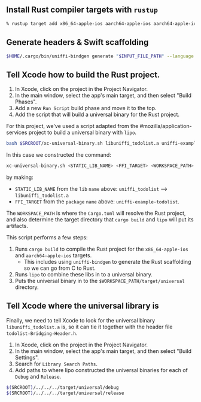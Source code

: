 
## Install Rust compiler targets with `rustup`

```sh
% rustup target add x86_64-apple-ios aarch64-apple-ios aarch64-apple-ios-sim
```

## Generate headers & Swift scaffolding

```sh
$HOME/.cargo/bin/uniffi-bindgen generate "$INPUT_FILE_PATH" --language swift --out-dir "$DERIVED_FILE_DIR"
```

## Tell Xcode how to build the Rust project.



1. In Xcode, click on the project in the Project Navigator.
2. In the main window, select the app's main target, and then select "Build Phases".
3. Add a new `Run Script` build phase and move it to the top.
4. Add the script that will build a universal binary for the Rust project.

For this project, we've used a script adapted from the #mozilla/application-services project to build a universal binary with `lipo`.

```sh
bash $SRCROOT/xc-universal-binary.sh libuniffi_todolist.a uniffi-example-todolist $SRCROOT/../../../ $CONFIGURATION
```

In this case we constructed the command:

```sh
xc-universal-binary.sh <STATIC_LIB_NAME> <FFI_TARGET> <WORKSPACE_PATH> <BUILD_CONFIGURATION>"
```

by making:

 * `STATIC_LIB_NAME` from the `lib` `name` above: `uniffi_todolist` --> `libuniffi_todolist.a`
 * `FFI_TARGET` from the `package` `name` above: `uniffi-example-todolist`.

The `WORKSPACE_PATH` is where the `Cargo.toml` will resolve the Rust project, and also determine the target directory that `cargo build` and `lipo` will put its artifacts.

This script performs a few steps:

1. Runs `cargo build` to compile the Rust project for the `x86_64-apple-ios` and `aarch64-apple-ios` targets.
    * This includes using `uniffi-bindgen` to generate the Rust scaffolding so we can go from C to Rust.
2. Runs `lipo` to combine these libs in to a universal binary.
3. Puts the universal binary in to the `$WORKSPACE_PATH/target/universal` directory.

## Tell Xcode where the universal library is

Finally, we need to tell Xcode to look for the universal binary `libuniffi_todolist.a` is, so it can tie it together with the header file `todolist-Bridging-Header.h`.

1. In Xcode, click on the project in the Project Navigator.
2. In the main window, select the app's main target, and then select "Build Settings".
3. Search for `Library Search Paths`.
4. Add paths to where lipo constructed the universal binaries for each of `Debug` and `Release`.

```sh
$(SRCROOT)/../../../target/universal/debug
$(SRCROOT)/../../../target/universal/release
```
